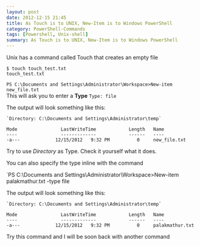 ```yaml
---
layout: post
date: 2012-12-15 21:45
title: As Touch is to UNIX, New-Item is to Windows PowerShell
category: PowerShell-Commands
tags: [Powershell, Unix-shell]
summary: As Touch is to UNIX, New-Item is to Windows PowerShell
---
```


Unix has a command called Touch that creates an empty file

`$ touch touch_test.txt` <br>
`touch_test.txt`

`PS C:\Documents and Settings\Administrator\Workspace>New-item new_file.txt `<br>
This will ask you to enter a **Type**
`Type: file`

The output will look something like this:


    `Directory: C:\Documents and Settings\Administrator\temp`


`Mode                LastWriteTime            Length   Name`<br>
`----                -------------            ------   ----`<br>
`-a---             12/15/2012   9:32 PM          0     new_file.txt`

Try to use *Directory* as Type. Check it yourself what it does.

You can also specify the type inline with the command

`PS C:\Documents and Settings\Administrator\Workspace>New-item palakmathur.txt -type file 

The output will look something like this:


    `Directory: C:\Documents and Settings\Administrator\temp`


`Mode                LastWriteTime            Length   Name`<br>
`----                -------------            ------   ----`<br>
`-a---             12/15/2012   9:32 PM          0     palakmathur.txt`

Try this command and I will be soon back with another command
